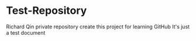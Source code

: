 # Test-Repository
Richard Qin private repository
create this project for learning GitHub
It's just a test document
